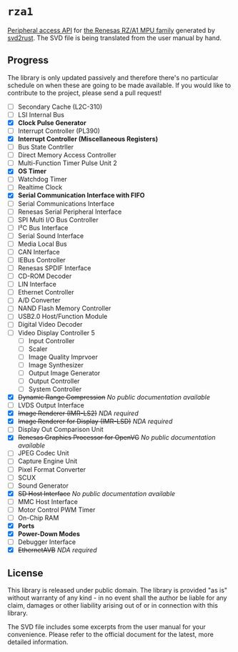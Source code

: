 # `rza1`

[Peripheral access API] for [the Renesas RZ/A1 MPU family] generated by [svd2rust]. The SVD file is being translated from the user manual by hand.

[Peripheral access API]: https://docs.rs/svd2rust/0.14.0/svd2rust/#peripheral-api
[the Renesas RZ/A1 MPU family]: https://www.renesas.com/us/en/products/microcontrollers-microprocessors/rz/rza/rza1h.html
[svd2rust]: https://github.com/rust-embedded/svd2rust

## Progress

The library is only updated passively and therefore there's no particular schedule on when these are going to be made available. If you would like to contribute to the project, please send a pull request!

 - [ ] Secondary Cache (L2C-310)
 - [ ] LSI Internal Bus
 - [x] **Clock Pulse Generator**
 - [ ] Interrupt Controller (PL390)
 - [x] **Interrupt Controller (Miscellaneous Registers)**
 - [ ] Bus State Contrller
 - [ ] Direct Memory Access Controller
 - [ ] Multi-Function Timer Pulse Unit 2
 - [x] **OS Timer**
 - [ ] Watchdog Timer
 - [ ] Realtime Clock
 - [x] **Serial Communication Interface with FIFO**
 - [ ] Serial Communications Interface
 - [ ] Renesas Serial Peripheral Interface
 - [ ] SPI Multi I/O Bus Controller
 - [ ] I²C Bus Interface
 - [ ] Serial Sound Interface
 - [ ] Media Local Bus
 - [ ] CAN Interface
 - [ ] IEBus Controller
 - [ ] Renesas SPDIF Interface
 - [ ] CD-ROM Decoder
 - [ ] LIN Interface
 - [ ] Ethernet Controller
 - [ ] A/D Converter
 - [ ] NAND Flash Memory Controller
 - [ ] USB2.0 Host/Function Module
 - [ ] Digital Video Decoder
 - [ ] Video Display Controller 5
    - [ ] Input Controller
    - [ ] Scaler
    - [ ] Image Quality Imprvoer
    - [ ] Image Synthesizer
    - [ ] Output Image Generator
    - [ ] Output Controller
    - [ ] System Controller
 - [x] ~~Dynamic Range Compression~~ *No public documentation available*
 - [ ] LVDS Output Interface
 - [x] ~~Image Renderer (IMR-LS2)~~ *NDA required*
 - [x] ~~Image Renderer for Display (IMR-LSD)~~ *NDA required*
 - [ ] Display Out Comparison Unit
 - [x] ~~Renesas Graphics Processor for OpenVG~~ *No public documentation available*
 - [ ] JPEG Codec Unit
 - [ ] Capture Engine Unit
 - [ ] Pixel Format Converter
 - [ ] SCUX
 - [ ] Sound Generator
 - [x] ~~SD Host Interface~~ *No public documentation available*
 - [ ] MMC Host Interface
 - [ ] Motor Control PWM Timer
 - [ ] On-Chip RAM
 - [x] **Ports**
 - [x] **Power-Down Modes**
 - [ ] Debugger Interface
 - [x] ~~EthernetAVB~~ *NDA required*

## License

This library is released under public domain. The library is provided "as is" without warranty of any kind - in no event shall the author be liable for any claim, damages or other liability arising out of or in connection with this library.

The SVD file includes some excerpts from the user manual for your convenience. Please refer to the official document for the latest, more detailed information.

